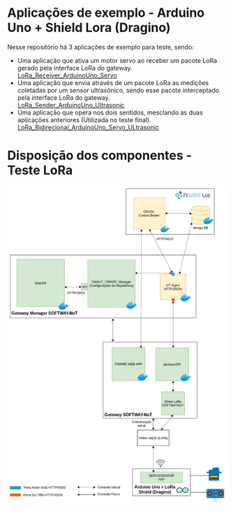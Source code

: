# Aplicações de exemplo - Arduino Uno + Shield Lora (Dragino) 
Nesse repositório há 3 aplicações de exemplo para teste, sendo:
 * Uma aplicação que ativa um motor servo ao receber um pacote LoRa gerado pela interface LoRa do gateway.</br>
 [LoRa_Receiver_ArduinoUno_Servo](./LoRa_Receiver_ArduinoUno_Servo)
 * Uma aplicação que envia através de um pacote LoRa as medições coletadas por um sensor ultrasônico, sendo esse pacote            interceptado pela interface LoRa do gateway.</br> 
 [LoRa_Sender_ArduinoUno_Ultrasonic](./LoRa_Sender_ArduinoUno_Ultrasonic)
 * Uma aplicação que opera nos dois sentidos, mesclando as duas aplicações anteriores (Utilizada no teste final).</br>
 [LoRa_Bidirecional_ArduinoUno_Servo_ULtrasonic](./LoRa_Bidirecional_ArduinoUno_Servo_ULtrasonic.ino)
# Disposição dos componentes - Teste LoRa
<p align="center">
  <img src="./Images/Disposição_dos_Componentes-LoRa.png">
</p>

